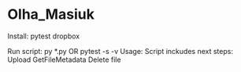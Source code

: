 # Olha_Masiuk

Install: pytest dropbox

Run script: py *.py OR pytest -s -v Usage:
Script inckudes next steps: Upload GetFileMetadata Delete file
